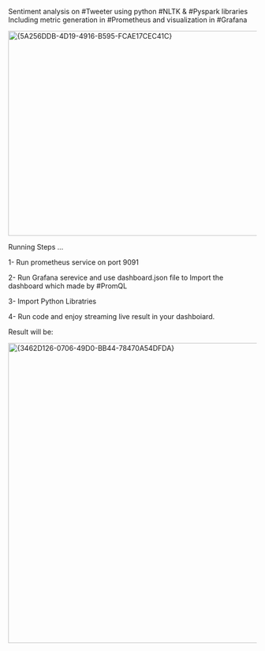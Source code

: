 Sentiment analysis on #Tweeter using python #NLTK & #Pyspark libraries Including metric generation in #Prometheus and visualization in #Grafana

<img width="1367" height="415" alt="{5A256DDB-4D19-4916-B595-FCAE17CEC41C}" src="https://github.com/user-attachments/assets/2ad77843-bb69-4a71-afb5-221f30a041d9" />


Running Steps ...

1- Run prometheus service on port 9091 

2- Run Grafana serevice and use dashboard.json file to Import the dashboard which made by #PromQL 

3- Import Python Libratries 

4- Run code and enjoy streaming live result in your dashboiard. 


Result will be: 

<img width="1279" height="608" alt="{3462D126-0706-49D0-BB44-78470A54DFDA}" src="https://github.com/user-attachments/assets/92fcedf4-f08e-48b9-bc45-4d55bdfee99c" />
